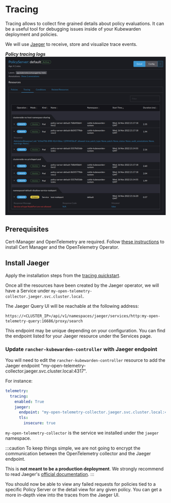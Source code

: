 # Tracing

Tracing allows to collect fine grained details about policy evaluations. It can be a useful tool for debugging issues inside of your Kubewarden deployment and policies.

We will use [Jaeger](https://www.jaegertracing.io/) to receive, store and visualize trace events.

**_Policy tracing logs_**
![UI Policy Tracing Logs](/img/ui_policy_tracing.png)

## Prerequisites

Cert-Manager and OpenTelemetry are required.
Follow [these instructions](../telemetry/opentelemetry/01-quickstart.md#install-opentelemetry) to install Cert Manager and the OpenTelemetry Operator.

## Install Jaeger

Apply the installation steps from the [tracing quickstart](../telemetry/tracing/01-quickstart.md#install-jaeger).

Once all the resources have been created by the Jaeger operator, we will have a
Service under `my-open-telemetry-collector.jaeger.svc.cluster.local`.

The Jaeger Query UI will be reachable at the following address:

```console
https://<CLUSTER_IP>/api/v1/namespaces/jaeger/services/http:my-open-telemetry-query:16686/proxy/search
```

This endpoint may be unique depending on your configuration. You can find the endpoint listed for your Jaeger resource under the Services page.

### Update `rancher-kubewarden-controller` with Jaeger endpoint

You will need to edit the `rancher-kubewarden-controller` resource to add the Jaeger endpoint "my-open-telemetry-collector.jaeger.svc.cluster.local:4317".

For instance:

```yaml
telemetry:
  tracing:
    enabled: True
    jaeger:
      endpoint: "my-open-telemetry-collector.jaeger.svc.cluster.local:4317"
      tls:
        insecure: true
```

`my-open-telemetry-collector` is the service we installed under the `jaeger` namespace.

:::caution
To keep things simple, we are not going to encrypt the communication between the
OpenTelemetry collector and the Jaeger endpoint.

This is **not meant to be a production deployment**.
We strongly recommend
to read Jaeger's [official documentation](https://www.jaegertracing.io/docs/latest/operator/).
:::

You should now be able to view any failed requests for policies tied to a specific Policy Server or the detail view for any given policy. You can get a more in-depth view into the traces from the Jaeger UI.
